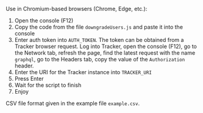 Use in Chromium-based browsers (Chrome, Edge, etc.):
1. Open the console (F12)
2. Copy the code from the file `downgradeUsers.js` and paste it into the console
3. Enter auth token into `AUTH_TOKEN`. The token can be obtained from a Tracker browser request. Log into Tracker, open the console (F12), go to the Network tab, refresh the page, find the latest request with the name `graphql`, go to the Headers tab, copy the value of the `Authorization` header.
4. Enter the URI for the Tracker instance into `TRACKER_URI`
5. Press Enter
6. Wait for the script to finish
7. Enjoy

CSV file format given in the example file `example.csv`.
